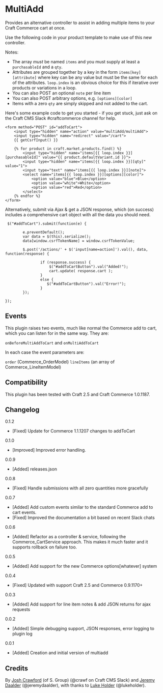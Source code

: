 # MultiAdd

Provides an alternative controller to assist in adding multiple items to your Craft Commerce cart at once.

Use the following code in your product template to make use of this new controller.  

Notes:

* The array *must* be named `items` and you must supply at least a `purchasableId` and a `qty`. 
* Attributes are grouped together by a key in the form `items[key][attribute]` where key can be any value but must be the same for each of the attributes.  `loop.index` is an obvious choice for this if iterative over products or variations in a loop. 
* You can also POST an optional `note` per line item
* You can also POST arbitrary options, e.g. `[options][color]`
* Items with a zero `qty` are simply skipped and not added to the cart. 

Here's some example code to get you started - if you get stuck, just ask on the Craft CMS Slack #craftcommerce channel for help.

```
<form method="POST" id="addToCart">
    <input type="hidden" name="action" value="multiAdd/multiAdd">
    <input type="hidden" name="redirect" value="/cart">
    {{ getCsrfInput() }}

    {% for product in craft.market.products.find() %}
	    <input type="hidden" name="items[{{ loop.index }}][purchasableId]" value="{{ product.defaultVariant.id }}">
        <input type="hidden" name="items[{{ loop.index }}][qty]" value="1">
        <input type="text" name="items[{{ loop.index }}][note]">
        <select name="items[{{ loop.index }}][options][color]">
            <option value="blue">Blue</option>
            <option value="white">White</option>
            <option value="red">Red</option>
        </select>
    {% endfor %}
</form>
```

Alternatively, submit via Ajax & get a JSON response, which (on success) includes a comprehensive cart object with all the data you should need.

```
 $("#addToCart").submit(function(e) {

        e.preventDefault();
        var data = $(this).serialize();
        data[window.csrfTokenName] = window.csrfTokenValue;

        $.post('/actions/' + $('input[name=action]').val(), data, function(response) {

                if (response.success) {
                    $("#addToCartButton").val("Added!");
                    cart.update( response.cart );
                } 
                else {
                   $("#addToCartButton").val("Error!");
                }
        });
        
});
```

## Events

This plugin raises two events, much like normal the Commerce add to cart, which you can listen for in the same way.  They are:

`onBeforeMultiAddToCart` and `onMultiAddToCart`

In each case the event parameters are:

`order` (Commerce_OrderModel)
`lineItems` (an array of Commerce_LineItemModel)

## Compatibility

This plugin has been tested with Craft 2.5 and Craft Commerce 1.0.1187.

## Changelog

0.1.2
* [Fixed] Update for Commerce 1.1.1207 changes to addToCart

0.1.0 
* [Improved] Improved error handling.

0.0.9
* [Added] releases.json

0.0.8 
* [Fixed] Handle submissions with all zero quantities more gracefully

0.0.7 
* [Added] Add custom events similar to the standard Commerce add to cart events.
* [Fixed] Improved the documentation a bit based on recent Slack chats

0.0.6 
* [Added] Refactor as a controller & service, following the Commerce_CartService approach.  This makes it much faster and it supports rollback on failure too.

0.0.5 
* [Added] Add support for the new Commerce options[whatever] system

0.0.4 
* [Fixed] Updated with support Craft 2.5 and Commerce 0.9.1170+

0.0.3 
* [Added] Add support for line item notes & add JSON returns for ajax requests

0.0.2 
* [Added] Simple debugging support, JSON responses, error logging to plugin log

0.0.1 
* [Added] Creation and initial version of multiadd

## Credits

By [Josh Crawford](https://github.com/engram-design) (of S. Group) (@crawf on Craft CMS Slack) and [Jeremy Daalder](https://github.com/bossanova808) (@jeremydaalder), with thanks to [Luke Holder](https://github.com/lukeholder) (@lukeholder).
